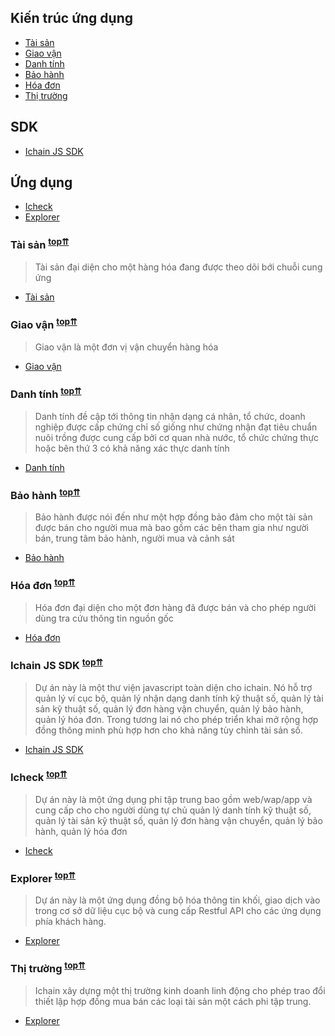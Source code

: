 ## Kiến trúc ứng dụng
- [Tài sản](#Asset)
- [Giao vận](#Shipping)
- [Danh tính](#Identity)
- [Bảo hành](#Warranty)
- [Hóa đơn](#Invoice)
- [Thị trường](#Market)
## SDK
- [Ichain JS SDK](#Ichain-js-sdk)
## Ứng dụng
- [Icheck](#Icheck)
- [Explorer](#Explorer)


### <a name="Asset"></a>Tài sản <sup>[top⇈](#asset)</sup>
> Tài sản đại diện cho một hàng hóa đang được theo dõi bới chuỗi cung ứng
- [Tài sản](https://github.com/icheckteam/documentation/asset.md)


### <a name="Shipping"></a>Giao vận <sup>[top⇈](#shipping)</sup>
> Giao vận là một đơn vị vận chuyển hàng hóa
- [Giao vận](https://github.com/icheckteam/documentation/shipping.md)

### <a name="Identity"></a>Danh tính <sup>[top⇈](#identity)</sup>
> Danh tính đề cập tới thông tin nhận dạng cá nhân, tổ chức, doanh nghiệp được cấp chứng chỉ số giống như chứng nhận đạt tiêu chuẩn nuôi trồng được cung cấp bởi cơ quan nhà nước, tổ chức chứng thực hoặc bên thứ 3 có khả năng xác thực danh tính
- [Danh tính](https://github.com/icheckteam/documentation/identity.md)


### <a name="Warranty"></a>Bảo hành <sup>[top⇈](#warranty)</sup>
> Bảo hành được nói đến như một hợp đồng bảo đảm cho một tài sản được bán cho người mua mà bao gồm các bên tham gia như người bán, trung tâm bảo hành, người mua và cảnh sát
- [Bảo hành](https://github.com/icheckteam/documentation/warranty.md)


### <a name="Invoice"></a>Hóa đơn <sup>[top⇈](#invoice)</sup>
> Hóa đơn đại diện cho một đơn hàng đã được bán và cho phép người dùng tra cứu thông tin nguồn gốc
- [Hóa đơn](https://github.com/icheckteam/documentation/invoice.md)

### <a name="Ichain-js-sdk"></a>Ichain JS SDK <sup>[top⇈](#ichain-js-sdk)</sup>
> Dự án này là một thư viện javascript toàn diện cho ichain. Nó hỗ trợ quản lý ví cục bộ, quản lý nhận dạng danh tính kỹ thuật số, quản lý tài sản kỹ thuật số, quản lý đơn hàng vận chuyển, quản lý bảo hành, quản lý hóa đơn. Trong tương lai nó cho phép triển khai mở rộng hợp đồng thông minh phù hợp hơn cho khả năng tùy chỉnh tài sản số.
- [Ichain JS SDK](https://github.com/icheckteam/documentation/ichain-js-sdk.md)

### <a name="Icheck"></a>Icheck <sup>[top⇈](#icheck)</sup>
> Dự án này là một ứng dụng phi tập trung bao gồm web/wap/app và cung cấp cho cho người dùng tự chủ quản lý danh tính kỹ thuật số, quản lý tài sản kỹ thuật số, quản lý đơn hàng vận chuyển, quản lý bảo hành, quản lý hóa đơn
- [Icheck](https://github.com/icheckteam/documentation/icheck.md)

### <a name="Explorer"></a>Explorer <sup>[top⇈](#explorer)</sup>
> Dự án này là một ứng dụng đồng bộ hóa thông tin khối, giao dịch vào trong cơ sở dữ liệu cục bộ và cung cấp Restful API cho các ứng dụng phía khách hàng. 
- [Explorer](https://github.com/icheckteam/documentation/explorer.md)


### <a name="Market"></a>Thị trường <sup>[top⇈](#market)</sup>
> Ichain xây dựng một thị trường kinh doanh linh động cho phép trao đổi thiết lập hợp đồng mua bán các loại tài sản một cách phi tập trung.
- [Explorer](https://github.com/icheckteam/documentation/market.md)

